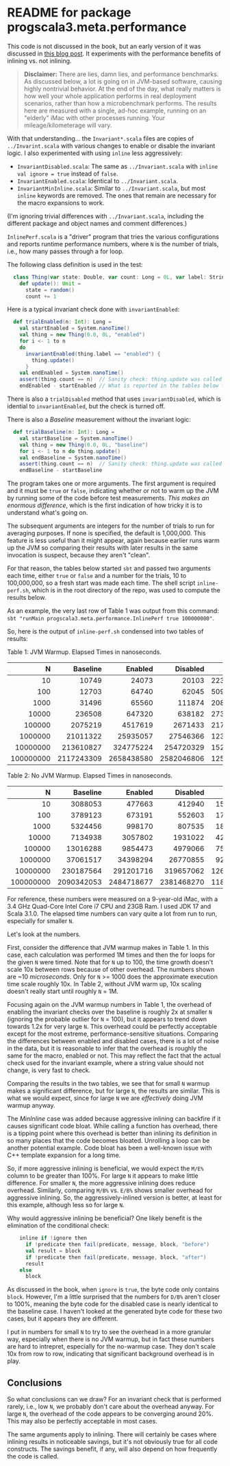 # README for package progscala3.meta.performance

This code is not discussed in the book, but an early version of it was discussed in [this blog post](https://medium.com/scala-3/scala-3-a-look-at-inline-and-programming-scala-is-now-published-9690ca43c23a). It experiments with the performance benefits of inlining vs. not inlining. 

> **Disclaimer:** There are lies, damn lies, and performance benchmarks. As discussed below, a lot is going on in JVM-based software, causing highly nontrivial behavior. At the end of the day, what really matters is how well your whole application performs in real deployment scenarios, rather than how a microbenchmark performs. The results here are measured with a single, ad-hoc example, running on an "elderly" iMac with other processes running. Your mileage/kilometerage will vary.

With that understanding... the `Invariant*.scala` files are copies of `../Invarint.scala` with various changes to enable or disable the invariant logic. I also experimented with using `inline` less aggressively:

* `InvariantDisabled.scala`: The same as `../Invariant.scala` with `inline val ignore = true` instead of `false`.
* `InvariantEnabled.scala`: Identical to `../Invariant.scala`.
* `InvariantMinInline.scala`: Similar to `../Invariant.scala`, but most `inline` keywords are removed. The ones that remain are necessary for the macro expansions to work.

(I'm ignoring trivial differences with `../Invariant.scala`, including the different package and object names and comment differences.)

`InlinePerf.scala` is a "driver" program that tries the various configurations and reports runtime performance numbers, where `N` is the number of trials, i.e., how many passes through a for loop. 

The following class definition is used in the test:

```scala
  class Thing(var state: Double, var count: Long = 0L, var label: String):
    def update(): Unit = 
      state = random()
      count += 1
```

Here is a typical invariant check done with `invariantEnabled`:

```scala
  def trialEnabled(n: Int): Long =
    val startEnabled = System.nanoTime()
    val thing = new Thing(0.0, 0L, "enabled")
    for i <- 1 to n
    do
      invariantEnabled(thing.label == "enabled") {
        thing.update()
      }
    val endEnabled = System.nanoTime()
    assert(thing.count == n)  // Sanity check: thing.update was called and not optimized away.
    endEnabled - startEnabled // What is reported in the tables below for each N.
```

There is also a `trialDisabled` method that uses `invariantDisabled`, which is idential to `invariantEnabled`, but the check is turned off.

There is also a _Baseline_ measurement without the invariant logic:

```scala
  def trialBaseline(n: Int): Long =
    val startBaseline = System.nanoTime()
    val thing = new Thing(0.0, 0L, "baseline")
    for i <- 1 to n do thing.update()
    val endBaseline = System.nanoTime()
    assert(thing.count == n)  // Sanity check: thing.update was called and not optimized away.
    endBaseline - startBaseline

```

The program takes one or more arguments. The first argument is required and it must be `true` or `false`, indicating whether or not to warm up the JVM by running some of the code before test measurements. _This makes an enormous difference_, which is the first indication of how tricky it is to understand what's going on.

The subsequent arguments are integers for the number of trials to run for averaging purposes. If none is specified, the default is 1,000,000. This feature is less useful than it might appear, again because earlier runs warm up the JVM so comparing their results with later results in the same invocation is suspect, because they aren't "clean".

For that reason, the tables below started `sbt` and passed two arguments each time, either `true` or `false` and a number for the trials, 10 to 100,000,000, so a fresh start was made each time. The shell script `inline-perf.sh`, which is in the root directory of the repo, was used to compute the results below.

As an example, the very last row of Table 1 was output from this command: `sbt "runMain progscala3.meta.performance.InlinePerf true 100000000"`.

So, here is the output of `inline-perf.sh` condensed into two tables of results:


Table 1: JVM Warmup. Elapsed Times in nanoseconds.

|         N |   Baseline |    Enabled |   Disabled |     E/B% |     D/B% |     E/D% |  MinInline |     M/B% |     M/E% |
| --------: | ---------: | ---------: | ---------: | -------: | -------: | -------: | ---------: | -------: | -------: |
|        10 |      10749 |      24073 |      20103 |  223.96% |  187.02% |  119.75% |      34847 |  324.19% |  144.76% |
|       100 |      12703 |      64740 |      62045 |  509.64% |  488.43% |  104.34% |      91273 |  718.52% |  140.98% |
|      1000 |      31496 |      65560 |     111874 |  208.15% |  355.20% |   58.60% |     121797 |  386.71% |  185.78% |
|     10000 |     236508 |     647320 |     638182 |  273.70% |  269.84% |  101.43% |     745498 |  315.21% |  115.17% |
|    100000 |    2075219 |    4517619 |    2671433 |  217.69% |  128.73% |  169.11% |    3278139 |  157.97% |   72.56% |
|   1000000 |   21011322 |   25935057 |   27546366 |  123.43% |  131.10% |   94.15% |   30261666 |  144.03% |  116.68% |
|  10000000 |  213610827 |  324775224 |  254720329 |  152.04% |  119.25% |  127.50% |  312444240 |  146.27% |   96.20% |
| 100000000 | 2117243309 | 2658438580 | 2582046806 |  125.56% |  121.95% |  102.96% | 2737337076 |  129.29% |  102.97% |


Table 2: No JVM Warmup. Elapsed Times in nanoseconds.

|         N |   Baseline |    Enabled |   Disabled |     E/B% |     D/B% |     E/D% |  MinInline |     M/B% |     M/E% |
| --------: | ---------: | ---------: | ---------: | -------: | -------: | -------: | ---------: | -------: | -------: |
|        10 |    3088053 |     477663 |     412940 |   15.47% |   13.37% |  115.67% |    1457035 |   47.18% |  305.03% |
|       100 |    3789123 |     673191 |     552603 |   17.77% |   14.58% |  121.82% |    2005214 |   52.92% |  297.87% |
|      1000 |    5324456 |     998170 |     807535 |   18.75% |   15.17% |  123.61% |    2790328 |   52.41% |  279.54% |
|     10000 |    7134938 |    3057802 |    1931022 |   42.86% |   27.06% |  158.35% |    5968999 |   83.66% |  195.21% |
|    100000 |   13016288 |    9854473 |    4979066 |   75.71% |   38.25% |  197.92% |   10051488 |   77.22% |  102.00% |
|   1000000 |   37061517 |   34398294 |   26770855 |   92.81% |   72.23% |  128.49% |   33458185 |   90.28% |   97.27% |
|  10000000 |  230187564 |  291201716 |  319657062 |  126.51% |  138.87% |   91.10% |  223450022 |   97.07% |   76.73% |
| 100000000 | 2090342053 | 2484718677 | 2381468270 |  118.87% |  113.93% |  104.34% | 2150088896 |  102.86% |   86.53% |


For reference, these numbers were measured on a 9-year-old iMac, with a 3.4 GHz Quad-Core Intel Core i7 CPU and 23GB Ram. I used JDK 17 and Scala 3.1.0. The elapsed time numbers can vary quite a lot from run to run, especially for smaller `N`. 

Let's look at the numbers.  

First, consider the difference that JVM warmup makes in Table 1. In this case, each calculation was performed 1M times and then the for loops for the given `N` were timed. Note that for `N` up to 100, the time growth doesn't scale 10x between rows because of other overhead. The numbers shown are ~10 _microseconds_. Only for `N` >= 1000 does the approximate execution time scale roughly 10x. In Table 2, without JVM warm up, 10x scaling doesn't really start until roughly `N` = 1M.

Focusing again on the JVM warmup numbers in Table 1, the overhead of enabling the invariant checks over the baseline is roughly 2x at smaller `N` (ignoring the probable outlier for `N` = 100), but it appears to trend down towards 1.2x for very large `N`. This overhead could be perfectly acceptable except for the most extreme, performance-sensitive situations. Comparing the differences between enabled and disabled cases, there is a lot of noise in the data, but it is reasonable to infer that the overhead is roughly the same for the macro, enabled or not. This may reflect the fact that the actual check used for the invariant example, where a string value should not change, is very fast to check.

Comparing the results in the two tables, we see that for small `N` warmup makes a significant difference, but for large `N`, the results are similar. This is what we would expect, since for large `N` we are _effectively_ doing JVM warmup anyway.

The _MinInline_ case was added because aggressive inlining can backfire if it causes significant code bloat. While calling a function has overhead, there is a tipping point where this overhead is better than inlining its definition in so many places that the code becomes bloated. Unrolling a loop can be another potential example. Code bloat has been a well-known issue with C++ template expansion for a long time. 

So, if more aggressive inlining is beneficial, we would expect the `M/E%` column to be greater than 100%. For large `N` it appears to make little difference. For smaller `N`, the more aggressive inlining does reduce overhead. Similarly, comparing `M/B%` vs. `E/B%` shows smaller overhead for aggressive inlining. So, the aggressively-inlined version is better, at least for this example, although less so for large `N`.

Why would aggressive inlining be beneficial? One likely benefit is the elimination of the conditional check:

```scala
    inline if !ignore then
      if !predicate then fail(predicate, message, block, "before")
      val result = block
      if !predicate then fail(predicate, message, block, "after")
      result
    else
      block
```

As discussed in the book, when `ignore` is `true`, the byte code only contains `block`. However, I'm a little surprised that the numbers for `D/B%` aren't closer to 100%, meaning the byte code for the disabled case is nearly identical to the baseline case. I haven't looked at the generated byte code for these two cases, but it appears they are different.


I put in numbers for small `N` to try to see the overhead in a more granular way, especially when there is no JVM warmup, but in fact these numbers are hard to intrepret, especially for the no-warmup case. They don't scale 10x from row to row, indicating that significant background overhead is in play. 

## Conclusions

So what conclusions can we draw? For an invariant check that is performed rarely, i.e., low `N`, we probably don't care about the overhead anyway. For large `N`, the overhead of the code appears to be converging around 20%. This may also be perfectly acceptable in most cases.

The same arguments apply to inlining. There will certainly be cases where inlining results in noticeable savings, but it's not obviously true for all code constructs. The savings benefit, if any, will also depend on how frequently the code is called.
